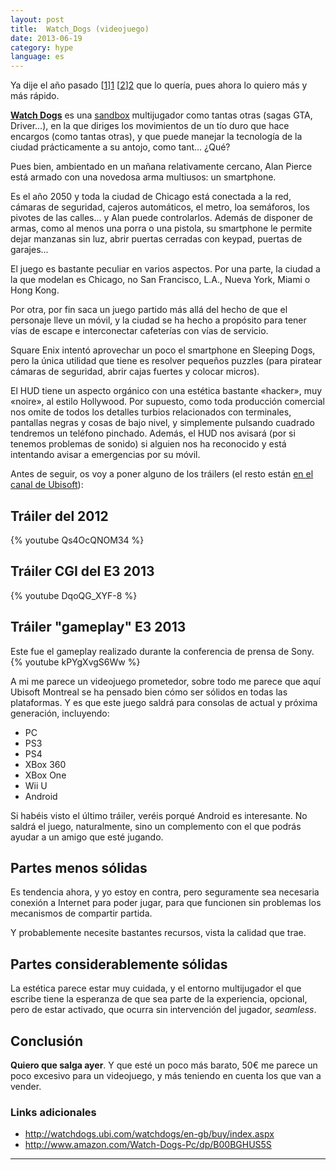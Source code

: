 ```yaml
---
layout: post
title:  Watch_Dogs (videojuego)
date: 2013-06-19
category: hype
language: es
---
```


Ya dije el año pasado [[1]][1] [[2]][2] que lo quería, pues ahora lo quiero más y más rápido.

[**Watch Dogs**][WDUBI] es una [sandbox][WP_S] multijugador como tantas otras (sagas GTA, Driver...), en la que diriges los movimientos de un tío duro que hace encargos (como tantas otras), y que puede manejar la tecnología de la ciudad prácticamente a su antojo, como tant... ¿Qué?

Pues bien, ambientado en un mañana relativamente cercano, Alan Pierce está armado con una novedosa arma multiusos: un smartphone.

Es el año 2050 y toda la ciudad de Chicago está conectada a la red, cámaras de seguridad, cajeros automáticos, el metro, loa semáforos, los pivotes de las calles... y Alan puede controlarlos.
Además de disponer de armas, como al menos una porra o una pistola, su smartphone le permite dejar manzanas sin luz, abrir puertas cerradas con keypad, puertas de garajes...

El juego es bastante peculiar en varios aspectos.
Por una parte, la ciudad a la que modelan es Chicago, no San Francisco, L.A., Nueva York, Miami o Hong Kong.

Por otra, por fin saca un juego partido más allá del hecho de que el personaje lleve un móvil, y la ciudad se ha hecho a propósito para tener vías de escape e interconectar cafeterías con vías de servicio.

Square Enix intentó aprovechar un poco el smartphone en Sleeping Dogs, pero la única utilidad que tiene es resolver pequeños puzzles (para piratear cámaras de seguridad, abrir cajas fuertes y colocar micros).

El HUD tiene un aspecto orgánico con una estética bastante «hacker», muy «noire», al estilo Hollywood.
Por supuesto, como toda producción comercial nos omite de todos los detalles turbios relacionados con terminales, pantallas negras y cosas de bajo nivel, y simplemente pulsando cuadrado tendremos un teléfono pinchado. Además, el HUD nos avisará (por si tenemos problemas de sonido) si alguien nos ha reconocido y está intentando avisar a emergencias por su móvil.

Antes de seguir, os voy a poner alguno de los tráilers (el resto están [en el canal de Ubisoft][YT_UBI]):

Tráiler del 2012
----------------
{% youtube Qs4OcQNOM34 %}

Tráiler CGI del E3 2013
-------------------
{% youtube DqoQG_XYF-8 %}


Tráiler "gameplay" E3 2013
---------------
Este fue el gameplay realizado durante la conferencia de prensa de Sony.
{% youtube kPYgXvgS6Ww %}

A mi me parece un videojuego prometedor, sobre todo me parece que aquí Ubisoft Montreal se ha pensado bien cómo ser sólidos en todas las plataformas. Y es que este juego saldrá para consolas de actual y próxima generación, incluyendo:

 - PC
 - PS3
 - PS4
 - XBox 360
 - XBox One
 - Wii U
 - Android

Si habéis visto el último tráiler, veréis porqué Android es interesante. No saldrá el juego, naturalmente, sino un complemento con el que podrás ayudar a un amigo que esté jugando.

Partes menos sólidas
--------------------
Es tendencia ahora, y yo estoy en contra, pero seguramente sea necesaria conexión a Internet para poder jugar, para que funcionen sin problemas los mecanismos de compartir partida.

Y probablemente necesite bastantes recursos, vista la calidad que trae.

Partes considerablemente sólidas
--------------------------------
La estética parece estar muy cuidada, y el entorno multijugador el que escribe tiene la esperanza de que sea parte de la experiencia, opcional, pero de estar activado, que ocurra sin intervención del jugador, *seamless*.

Conclusión
----------
**Quiero que salga ayer**. Y que esté un poco más barato, 50€ me parece un poco excesivo para un videojuego, y más teniendo en cuenta los que van a vender.

### Links adicionales
- http://watchdogs.ubi.com/watchdogs/en-gb/buy/index.aspx
- http://www.amazon.com/Watch-Dogs-Pc/dp/B00BGHUS5S

----

[1]: https://twitter.com/ssice/status/209788244479578113
[2]: https://twitter.com/ssice/status/210001046452445186
[WDUBI]: http://watchdogs.ubi.com
[WP_S]: http://es.wikipedia.org/wiki/Mundo_abierto
[YT_UBI]: https://ubisoft.thismoment.com/es-ES/youtube/watchdogs

